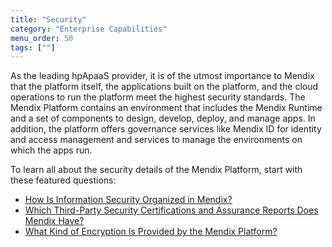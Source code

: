 ```yaml
---
title: "Security"
category: "Enterprise Capabilities"
menu_order: 50
tags: [""]
---
```


As the leading hpApaaS provider, it is of the utmost importance to Mendix that the platform itself, the applications built on the platform, and the cloud operations to run the platform meet the highest security standards. The Mendix Platform contains an environment that includes the Mendix Runtime and a set of components to design, develop, deploy, and manage apps. In addition, the platform offers governance services like Mendix ID for identity and access management and services to manage the environments on which the apps run.

To learn all about the security details of the Mendix Platform, start with these featured questions:

* [How Is Information Security Organized in Mendix?](organization-compliance#security-organized)
* [Which Third-Party Security Certifications and Assurance Reports Does Mendix Have?](organization-compliance#security-certifications)
* [What Kind of Encryption Is Provided by the Mendix Platform?](platform-security#encryption)
